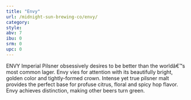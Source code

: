 ```yaml
---
title: "Envy"
url: /midnight-sun-brewing-co/envy/
category: 
style: 
abv: 7
ibu: 0
srm: 0
upc: 0
---
```

ENVY Imperial Pilsner obsessively desires to be better than the worldâ€™s most common lager. Envy vies for attention with its beautifully bright, golden color and tightly-formed crown. Intense yet true pilsner malt provides the perfect base for profuse citrus, floral and spicy hop flavor. Envy achieves distinction, making other beers turn green.
